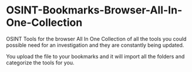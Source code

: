 # OSINT-Bookmarks-Browser-All-In-One-Collection
OSINT Tools for the browser All In One Collection of all the tools you could possible need for an investigation and they are constantly being updated.

You upload the file to your bookmarks and it will import all the folders and categorize the tools for you.
